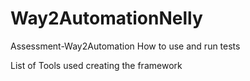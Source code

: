 # Way2AutomationNelly
Assessment-Way2Automation
How to use and run tests


List of Tools used creating the framework
